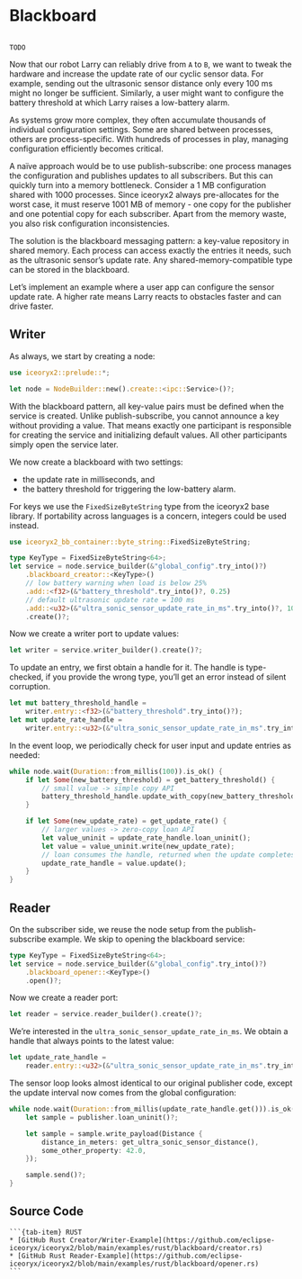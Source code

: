 # Blackboard

```{admonition} Learning Objectives

TODO
```

Now that our robot Larry can reliably drive from `A` to `B`, we want to tweak
the hardware and increase the update rate of our cyclic sensor data. For
example, sending out the ultrasonic sensor distance only every 100 ms might no
longer be sufficient. Similarly, a user might want to configure the battery
threshold at which Larry raises a low-battery alarm.

As systems grow more complex, they often accumulate thousands of individual
configuration settings. Some are shared between processes, others are
process-specific. With hundreds of processes in play, managing configuration
efficiently becomes critical.

A naïve approach would be to use publish-subscribe: one process manages the
configuration and publishes updates to all subscribers. But this can quickly
turn into a memory bottleneck. Consider a 1 MB configuration shared with 1000
processes. Since iceoryx2 always pre-allocates for the worst case, it must
reserve 1001 MB of memory - one copy for the publisher and one potential copy
for each subscriber. Apart from the memory waste, you also risk configuration
inconsistencies.

The solution is the blackboard messaging pattern: a key-value repository in
shared memory. Each process can access exactly the entries it needs, such as the
ultrasonic sensor’s update rate. Any shared-memory-compatible type can be stored
in the blackboard.

Let’s implement an example where a user app can configure the sensor update
rate. A higher rate means Larry reacts to obstacles faster and can drive faster.

## Writer

As always, we start by creating a node:

```rust
use iceoryx2::prelude::*;

let node = NodeBuilder::new().create::<ipc::Service>()?;
```

With the blackboard pattern, all key-value pairs must be defined when the
service is created. Unlike publish-subscribe, you cannot announce a key without
providing a value. That means exactly one participant is responsible for
creating the service and initializing default values. All other participants
simply open the service later.

We now create a blackboard with two settings:

* the update rate in milliseconds, and
* the battery threshold for triggering the low-battery alarm.

For keys we use the `FixedSizeByteString` type from the iceoryx2 base library.
If portability across languages is a concern, integers could be used instead.

```rust
use iceoryx2_bb_container::byte_string::FixedSizeByteString;

type KeyType = FixedSizeByteString<64>;
let service = node.service_builder(&"global_config".try_into()?)
    .blackboard_creator::<KeyType>()
    // low battery warning when load is below 25%
    .add::<f32>(&"battery_threshold".try_into()?, 0.25)
    // default ultrasonic update rate = 100 ms
    .add::<u32>(&"ultra_sonic_sensor_update_rate_in_ms".try_into()?, 100)
    .create()?;
```

Now we create a writer port to update values:

```rust
let writer = service.writer_builder().create()?;
```

To update an entry, we first obtain a handle for it. The handle is type-checked,
if you provide the wrong type, you’ll get an error instead of silent corruption.

```rust
let mut battery_threshold_handle =
    writer.entry::<f32>(&"battery_threshold".try_into()?);
let mut update_rate_handle =
    writer.entry::<u32>(&"ultra_sonic_sensor_update_rate_in_ms".try_into()?);
```

In the event loop, we periodically check for user input and update entries as
needed:

```rust
while node.wait(Duration::from_millis(100)).is_ok() {
    if let Some(new_battery_threshold) = get_battery_threshold() {
        // small value -> simple copy API
        battery_threshold_handle.update_with_copy(new_battery_threshold);
    }

    if let Some(new_update_rate) = get_update_rate() {
        // larger values -> zero-copy loan API
        let value_uninit = update_rate_handle.loan_uninit();
        let value = value_uninit.write(new_update_rate);
        // loan consumes the handle, returned when the update completes
        update_rate_handle = value.update();
    }
}
```

## Reader

On the subscriber side, we reuse the node setup from the publish-subscribe
example. We skip to opening the blackboard service:

```rust
type KeyType = FixedSizeByteString<64>;
let service = node.service_builder(&"global_config".try_into()?)
    .blackboard_opener::<KeyType>()
    .open()?;
```

Now we create a reader port:

```rust
let reader = service.reader_builder().create()?;
```

We’re interested in the `ultra_sonic_sensor_update_rate_in_ms`. We obtain a
handle that always points to the latest value:

```rust
let update_rate_handle =
    reader.entry::<u32>(&"ultra_sonic_sensor_update_rate_in_ms".try_into()?);
```

The sensor loop looks almost identical to our original publisher code, except
the update interval now comes from the global configuration:

```rust
while node.wait(Duration::from_millis(update_rate_handle.get())).is_ok() {
    let sample = publisher.loan_uninit()?;

    let sample = sample.write_payload(Distance {
        distance_in_meters: get_ultra_sonic_sensor_distance(),
        some_other_property: 42.0,
    });

    sample.send()?;
}
```

## Source Code

````{tab-set}
```{tab-item} RUST
* [GitHub Rust Creator/Writer-Example](https://github.com/eclipse-iceoryx/iceoryx2/blob/main/examples/rust/blackboard/creator.rs)
* [GitHub Rust Reader-Example](https://github.com/eclipse-iceoryx/iceoryx2/blob/main/examples/rust/blackboard/opener.rs)
```
````
